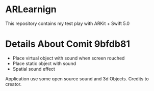 # ARLearnign
This repository contains my test play with ARKit + Swift 5.0

# Details About Comit 9bfdb81
- Place virtual object with sound when screen rouched
- Place static object with sound
- Spatial sound effect

Application use some open source sound and 3d Objects. Credits to creator.
